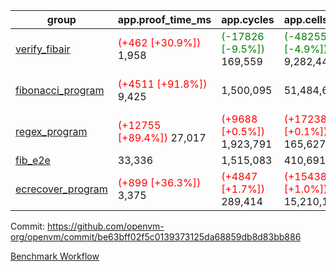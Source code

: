 | group | app.proof_time_ms | app.cycles | app.cells_used | leaf.proof_time_ms | leaf.cycles | leaf.cells_used |
| -- | -- | -- | -- | -- | -- | -- |
| [verify_fibair](https://github.com/openvm-org/openvm/blob/benchmark-results/benchmarks-pr/1347/verify_fibair-be63bff02f5c0139373125da68859db8d83bb886.md) |<span style='color: red'>(+462 [+30.9%])</span> 1,958 | <span style='color: green'>(-17826 [-9.5%])</span> 169,559 | <span style='color: green'>(-482558 [-4.9%])</span> 9,282,447 |- | - | - |
| [fibonacci_program](https://github.com/openvm-org/openvm/blob/benchmark-results/benchmarks-pr/1347/fibonacci-be63bff02f5c0139373125da68859db8d83bb886.md) |<span style='color: red'>(+4511 [+91.8%])</span> 9,425 |  1,500,095 |  51,484,646 |<span style='color: red'>(+378 [+6.3%])</span> 6,345 | <span style='color: green'>(-533405 [-44.0%])</span> 679,758 | <span style='color: green'>(-14915182 [-29.9%])</span> 35,000,065 |
| [regex_program](https://github.com/openvm-org/openvm/blob/benchmark-results/benchmarks-pr/1347/regex-be63bff02f5c0139373125da68859db8d83bb886.md) |<span style='color: red'>(+12755 [+89.4%])</span> 27,017 | <span style='color: red'>(+9688 [+0.5%])</span> 1,923,791 | <span style='color: red'>(+172388 [+0.1%])</span> 165,627,761 |<span style='color: green'>(-1989 [-7.7%])</span> 23,963 | <span style='color: green'>(-2244377 [-50.5%])</span> 2,198,747 | <span style='color: green'>(-61796128 [-28.2%])</span> 157,624,032 |
| [fib_e2e](https://github.com/openvm-org/openvm/blob/benchmark-results/benchmarks-pr/1347/fib_e2e-be63bff02f5c0139373125da68859db8d83bb886.md) | 33,336 |  1,515,083 |  410,691,902 | 26,796 |  3,891,531 |  212,880,258 |
| [ecrecover_program](https://github.com/openvm-org/openvm/blob/benchmark-results/benchmarks-pr/1347/ecrecover-be63bff02f5c0139373125da68859db8d83bb886.md) |<span style='color: red'>(+899 [+36.3%])</span> 3,375 | <span style='color: red'>(+4847 [+1.7%])</span> 289,414 | <span style='color: red'>(+154384 [+1.0%])</span> 15,210,107 |<span style='color: red'>(+848 [+5.2%])</span> 17,073 | <span style='color: green'>(-1770222 [-50.8%])</span> 1,714,114 | <span style='color: green'>(-48059032 [-28.6%])</span> 120,222,769 |


Commit: https://github.com/openvm-org/openvm/commit/be63bff02f5c0139373125da68859db8d83bb886

[Benchmark Workflow](https://github.com/openvm-org/openvm/actions/runs/13204133992)
